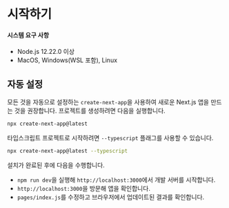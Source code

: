 # 시작하기

#### 시스템 요구 사항

- Node.js 12.22.0 이상
- MacOS, Windows(WSL 포함), Linux

## 자동 설정

모든 것을 자동으로 설정하는 `create-next-app`을 사용하여 새로운 Next.js 앱을 만드는 것을 권장합니다. 프로젝트를 생성하려면 다음을 실행합니다.

```bash
npx create-next-app@latest
```

타입스크립트 프로젝트로 시작하려면 `--typescript` 플래그를 사용할 수 있습니다.

```bash
npx create-next-app@latest --typescript
```

설치가 완료된 후에 다음을 수행합니다.

- `npm run dev`을 실행해 `http://localhost:3000`에서 개발 서버를 시작합니다.
- `http://localhost:3000`을 방문해 앱을 확인합니다.
- `pages/index.js`를 수정하고 브라우저에서 업데이트된 결과를 확인합니다.